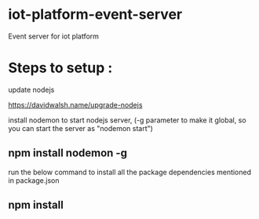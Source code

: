 # iot-platform-event-server
Event server for iot platform

# Steps to setup : 

update nodejs

https://davidwalsh.name/upgrade-nodejs

install nodemon to start nodejs server, (-g parameter to make it global, so you can start the server as "nodemon start")

## npm install nodemon -g

run the below command to install all the package dependencies mentioned in package.json 

## npm install
